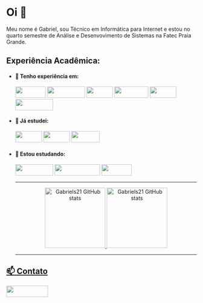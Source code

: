 # Oi 👋

Meu nome é Gabriel, sou Técnico em Informática para Internet e estou no quarto semestre de Análise e Desenvovimento de Sistemas na Fatec Praia Grande.

## Experiência Acadêmica:

- #### 💼 Tenho experiência em:
  
  <img height="30" width="80" src="https://img.shields.io/badge/HTML5-E34F26?style=for-the-badge&logo=html5&logoColor=white"/>
  <img height="30" width="100" src="https://img.shields.io/badge/JavaScript-F7DF1E?style=for-the-badge&logo=javascript&logoColor=black"/>
  <img height="30" width="70" src="https://img.shields.io/badge/PHP-777BB4?style=for-the-badge&logo=php&logoColor=white"/>
  <img height="30" width="90" src="https://img.shields.io/badge/MySQL-00000F?style=for-the-badge&logo=mysql&logoColor=white"/>
  <img height="30" width="70" src="https://img.shields.io/badge/CSS3-1572B6?style=for-the-badge&logo=css3&logoColor=white"/>
  <img height="30" width="100" src="https://img.shields.io/badge/Bootstrap-563D7C?style=for-the-badge&logo=bootstrap&logoColor=white"/>
  
- #### 📘 Já estudei:
  
  <img height="30" width="70" src="https://img.shields.io/badge/C%2B%2B-00599C?style=for-the-badge&logo=c%2B%2B&logoColor=white"/>
  <img height="30" width="70" src="https://img.shields.io/badge/C%23-239120?style=for-the-badge&logo=c-sharp&logoColor=white"/>
  <img height="30" width="75" src="https://img.shields.io/badge/Java-ED8B00?style=for-the-badge&logo=openjdk&logoColor=white"/>
  
- #### 📙 Estou estudando:
 
  <img height="30" width="100" src="https://img.shields.io/badge/Vue.js-35495E?style=for-the-badge&logo=vue.js&logoColor=4FC08D"/>
  <img height="30" width="120" src="https://img.shields.io/badge/React_Native-20232A?style=for-the-badge&logo=react&logoColor=61DAFB"/>
  <img height="30" width="80" src="https://img.shields.io/badge/GIT-E44C30?style=for-the-badge&logo=git&logoColor=white"/>
  <hr>
  
  <div align="center">
    <a href="https://github.com/Gabriels21">
    <img height="160em" src="https://github-readme-stats.vercel.app/api?username=Gabriels21&show_icons=true&theme=react" alt="Gabriels21 GitHub stats"/>
    <img height="160em" src="https://github-readme-stats.vercel.app/api/top-langs/?username=Gabriels21&layout=compact&show_icons=true&theme=react" alt="Gabriels21 GitHub stats"/>
  </div>
  <hr>
 
 ## 📫 Contato
  
<a href="https://www.linkedin.com/in/gabriel-dos-santos-santana-48a602237/" target="_blank"><img height="30" width="110" src="https://img.shields.io/badge/LinkedIn-0077B5?style=for-the-badge&logo=linkedin&logoColor=white"/>
  
<!--
**Gabriels21/GabrielS21** is a ✨ _special_ ✨ repository because its `README.md` (this file) appears on your GitHub profile.

Here are some ideas to get you started:

- 🔭 I’m currently working on ...
- 🌱 I’m currently learning ...
- 👯 I’m looking to collaborate on ...
- 🤔 I’m looking for help with ...
- 💬 Ask me about ...
- 📫 How to reach me: ...
- 😄 Pronouns: ...
- ⚡ Fun fact: ...
-->
